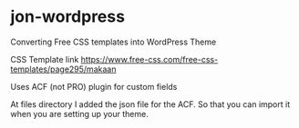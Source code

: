 # jon-wordpress

Converting Free CSS templates into WordPress Theme

CSS Template link https://www.free-css.com/free-css-templates/page295/makaan

Uses ACF (not PRO) plugin for custom fields

At files directory I added the json file for the ACF. So that you can import it when you are setting up your theme.

